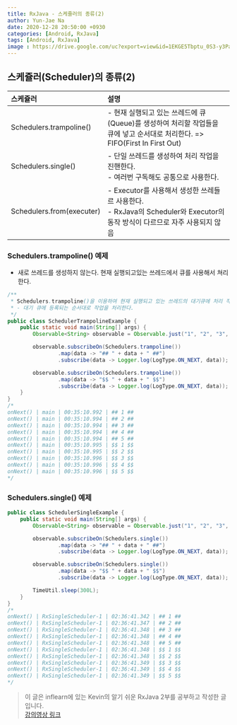 ```yaml
---
title: RxJava - 스케쥴러의 종류(2)
author: Yun-Jae Na
date: 2020-12-28 20:50:00 +0930
categories: [Android, RxJava]
tags: [Android, RxJava]
image : https://drive.google.com/uc?export=view&id=1EKGE5Tbptu_0S3-y3Pazr-1vSTtfNy1K
---
```


## 스케쥴러(Scheduler)의 종류(2)

|스케쥴러|설명|
|:----|:---|
|Schedulers.trampoline()|- 현재 실행되고 있는 쓰레드에 큐(Queue)를 생성하여 처리할 작업들을 큐에 넣고 순서대로 처리한다. => FIFO(First In First Out)|
|Schedulers.single()|- 단일 쓰레드를 생성하여 처리 작업을 진핸한다.<br>- 여러번 구독해도 공통으로 사용한다.|
|Schedulers.from(executer)|- Executor를 사용해서 생성한 쓰레들르 사용한다.<br>- RxJava의 Scheduler와 Executor의 동작 방식이 다르므로 자주 사용되지 않음|

### Schedulers.trampoline() 예제

- 새로 쓰레드를 생성하지 않는다. 현재 실행되고있는 쓰레드에서 큐를 사용해서 쳐리한다.

```java
/**
 * Schedulers.trampoline()을 이용하여 현재 실행되고 있는 쓰레드의 대기큐에 처리 작업을 등록하는 예제
 * - 대기 큐에 등록되는 순서대로 작업을 처리한다.
 */
public class SchedulerTrampolineExample {
    public static void main(String[] args) {
        Observable<String> observable = Observable.just("1", "2", "3", "4", "5");

        observable.subscribeOn(Schedulers.trampoline())
                .map(data -> "## " + data + " ##")
                .subscribe(data -> Logger.log(LogType.ON_NEXT, data));

        observable.subscribeOn(Schedulers.trampoline())
                .map(data -> "$$ " + data + " $$")
                .subscribe(data -> Logger.log(LogType.ON_NEXT, data));
    }
}
/*
onNext() | main | 00:35:10.992 | ## 1 ##
onNext() | main | 00:35:10.994 | ## 2 ##
onNext() | main | 00:35:10.994 | ## 3 ##
onNext() | main | 00:35:10.994 | ## 4 ##
onNext() | main | 00:35:10.994 | ## 5 ##
onNext() | main | 00:35:10.995 | $$ 1 $$
onNext() | main | 00:35:10.995 | $$ 2 $$
onNext() | main | 00:35:10.996 | $$ 3 $$
onNext() | main | 00:35:10.996 | $$ 4 $$
onNext() | main | 00:35:10.996 | $$ 5 $$
*/
```

### Schedulers.single() 예제

```java
public class SchedulerSingleExample {
    public static void main(String[] args) {
        Observable<String> observable = Observable.just("1", "2", "3", "4", "5");

        observable.subscribeOn(Schedulers.single())
                .map(data -> "## " + data + " ##")
                .subscribe(data -> Logger.log(LogType.ON_NEXT, data));

        observable.subscribeOn(Schedulers.single())
                .map(data -> "$$ " + data + " $$")
                .subscribe(data -> Logger.log(LogType.ON_NEXT, data));

        TimeUtil.sleep(300L);
    }
}
/*
onNext() | RxSingleScheduler-1 | 02:36:41.342 | ## 1 ##
onNext() | RxSingleScheduler-1 | 02:36:41.347 | ## 2 ##
onNext() | RxSingleScheduler-1 | 02:36:41.348 | ## 3 ##
onNext() | RxSingleScheduler-1 | 02:36:41.348 | ## 4 ##
onNext() | RxSingleScheduler-1 | 02:36:41.348 | ## 5 ##
onNext() | RxSingleScheduler-1 | 02:36:41.348 | $$ 1 $$
onNext() | RxSingleScheduler-1 | 02:36:41.348 | $$ 2 $$
onNext() | RxSingleScheduler-1 | 02:36:41.349 | $$ 3 $$
onNext() | RxSingleScheduler-1 | 02:36:41.349 | $$ 4 $$
onNext() | RxSingleScheduler-1 | 02:36:41.349 | $$ 5 $$
*/
```
> 이 글은 inflearn에 있는 Kevin의 알기 쉬운 RxJava 2부를 공부하고 작성한 글입니다.   
> [강의영상 링크](https://www.inflearn.com/course/%EC%9E%90%EB%B0%94-%EB%A6%AC%EC%95%A1%ED%8B%B0%EB%B8%8C%ED%94%84%EB%A1%9C%EA%B7%B8%EB%9E%98%EB%B0%8D-2)
